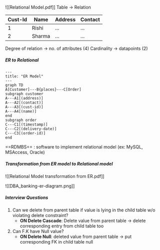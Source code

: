 ![[Relational Model.pdf]]
Table -> Relation

| Cust-Id | Name   | Address | Contact |
| ------- | ------ | ------- | ------- |
| 1       | Rishi  | ...     | ...     |
| 2       | Sharma | ...     | ...     |

Degree of relation -> no. of attributes (4)
Cardinality -> datapoints (2)

##### ER to Relational

```mermaid
---
title: "ER Model"
---
graph TD
A[Customer]---B{places}---C[Order]
subgraph customer
A---A1[(address)]
A---A2[(contact)]
A---A3[(cust-id)]
A---A4[(name)]
end
subgraph order
C---C1[(timestamp)]
C---C2[(delivery-date)]
C---C3[(order-id)]
end
```

==RDMBS== : software to implement relational model (ex: MySQL, MSAccess, Oracle)

##### Transformation from ER model to Relational model

![[Relational Model transformation from ER.pdf]]

![[DBA_banking-er-diagram.png]]
##### Interview Questions

1. Can we delete from parent table if value is lying in the child table w/o violating delete constraint?
	- **ON Delete Cascade**: Delete value from parent table -> delete corresponding entry from child table too
2. Can F.K have Null value?
	- **ON Delete Null**: deleted value from parent table -> put corresponding FK in child table null